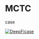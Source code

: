 # MCTC
case


[![DeepFicase](https://i9.ytimg.com/vi/x1Am65Z8tgA/mqdefault.jpg?v=68287b00&sqp=CMCBpsEG&rs=AOn4CLCgq6YnQWWZGwnxs2z9OwULHEYzqA)](https://youtu.be/x1Am65Z8tgA "DeepFicase")
